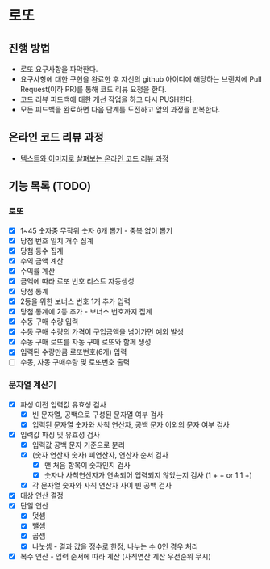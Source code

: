 # 로또
## 진행 방법
* 로또 요구사항을 파악한다.
* 요구사항에 대한 구현을 완료한 후 자신의 github 아이디에 해당하는 브랜치에 Pull Request(이하 PR)를 통해 코드 리뷰 요청을 한다.
* 코드 리뷰 피드백에 대한 개선 작업을 하고 다시 PUSH한다.
* 모든 피드백을 완료하면 다음 단계를 도전하고 앞의 과정을 반복한다.

## 온라인 코드 리뷰 과정
* [텍스트와 이미지로 살펴보는 온라인 코드 리뷰 과정](https://github.com/next-step/nextstep-docs/tree/master/codereview)


## 기능 목록 (TODO)

### 로또

- [x] 1~45 숫자중 무작위 숫자 6개 뽑기 - 중복 없이 뽑기
- [x] 당첨 번호 일치 개수 집계
- [x] 당첨 등수 집계
- [x] 수익 금액 계산
- [x] 수익률 계산
- [x] 금액에 따라 로또 번호 리스트 자동생성
- [x] 당첨 통계
- [x] 2등을 위한 보너스 번호 1개 추가 입력
- [x] 당첨 통계에 2등 추가 - 보너스 번호까지 집계
- [x] 수동 구매 수량 입력
- [x] 수동 구매 수량의 가격이 구입금액을 넘어가면 예외 발생
- [x] 수동 구매 로또를 자동 구매 로또와 함께 생성
- [x] 입력된 수량만큼 로또번호(6개) 입력
- [ ] 수동, 자동 구매수량 및 로또번호 출력

### 문자열 계산기
- [x] 파싱 이전 입력값 유효성 검사
  - [x] 빈 문자열, 공백으로 구성된 문자열 여부 검사
  - [x] 입력된 문자열 숫자와 사칙 연산자, 공백 문자 이외의 문자 여부 검사
- [x] 입력값 파싱 및 유효성 검사
  - [x] 입력값 공백 문자 기준으로 분리
  - [x] (숫자 연산자 숫자) 피연산자, 연산자 순서 검사
    - [x] 맨 처음 항목이 숫자인지 검사
    - [x] 숫자나 사칙연산자가 연속되어 입력되지 않았는지 검사 (1 + + or 1 1 +)
  - [x] 각 문자열 숫자와 사칙 연산자 사이 빈 공백 검사
- [x] 대상 연산 결정
- [x] 단일 연산
  - [x] 덧셈
  - [x] 뺄셈
  - [x] 곱셈
  - [x] 나눗셈 - 결과 값을 정수로 한정, 나누는 수 0인 경우 처리
- [x] 복수 연산 - 입력 순서에 따라 계산 (사칙연산 계산 우선순위 무시)

